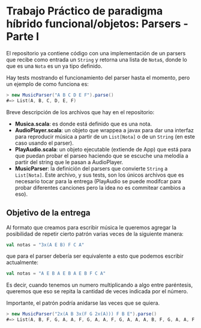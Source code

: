 # Trabajo Práctico de paradigma híbrido funcional/objetos: Parsers - Parte I

El repositorio ya contiene código con una implementación de un parsers que recibe como entrada un `String` y retorna una lista de `Nota`s, donde lo que es una `Nota` es un ya tipo definido.

Hay tests mostrando el funcionamiento del parser hasta el momento, pero un ejemplo de como funciona es:

```scala
> new MusicParser("A B C D E F").parse()
#=> List(A, B, C, D, E, F)
```

Breve descripción de los archivos que hay en el repositorio:

- **Musica.scala**: es donde está definido que es una nota.
- **AudioPlayer.scala**: un objeto que wrappea a javax para dar una interfaz para reproducir música a partir de un `List[Nota]` o de un `String` (en este caso usando el parser).
- **PlayAudio.scala**: un objeto ejecutable (extiende de App) que está para que puedan probar el parseo haciendo que se escuche una melodía a partir del string que le pasan a AudioPlayer.
- **MusicParser**: la definición del parsers que convierte `String` a `List[Nota]`. Este archivo, y sus tests, son los únicos archivos que es necesario tocar para la entrega (PlayAudio se puede modifcar para probar diferentes canciones pero la idea no es commitear cambios a eso).

## Objetivo de la entrega

Al formato que creamos para escribir música le queremos agregar la posibilidad de repetir cierto patrón varias veces de la siguiente manera:

```scala
val notas = "3x(A E B) F C A"
```

que para el parser debería ser equivalente a esto que podemos escribir actualmente:

```scala
val notas = "A E B A E B A E B F C A"
```

Es decir, cuando tenemos un numero multiplicando a algo entre paréntesis, queremos que eso se repita la cantidad de veces indicada por el número.

Importante, el patrón podría anidarse las veces que se quiera.

```scala
> new MusicParser("2x(A B 3x(F G 2x(A))) F B E").parse()
#=> List(A, B, F, G, A, A, F, G, A, A, F, G, A, A, A, B, F, G, A, A, F, G, A, A, F, G, A, A, F, B, E)
```
